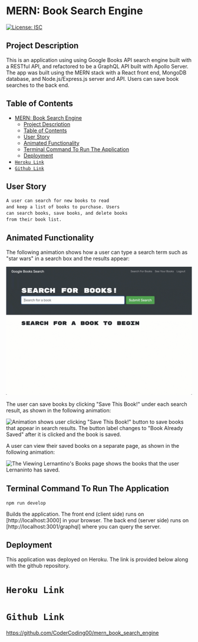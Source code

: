 # MERN: Book Search Engine

[![License: ISC](https://img.shields.io/badge/License-ISC-blue.svg)](https://opensource.org/licenses/ISC)

## Project Description

This is an application using using Google Books API search engine built with a RESTful API, and refactored to be a GraphQL API built with Apollo Server. The app was built using the MERN stack with a React front end, MongoDB database, and Node.js/Express.js server and API. Users can save book searches to the back end. 

## Table of Contents

- [MERN: Book Search Engine](#mern-book-search-engine)
	- [Project Description](#project-description)
	- [Table of Contents](#table-of-contents)
	- [User Story](#user-story)
	- [Animated Functionality](#animated-functionality)
	- [Terminal Command To Run The Application](#terminal-command-to-run-the-application)
	- [Deployment](#deployment)
- [`Heroku Link`](#heroku-link)
- [`Github Link`](#github-link)

## User Story

```md
A user can search for new books to read
and keep a list of books to purchase. Users 
can search books, save books, and delete books
from their book list.
```


## Animated Functionality

The following animation shows how a user can type a search term such as "star wars" in a search box and the results appear:

![Animation shows "star wars" typed into a search box and books about Star Wars appearing as results.](./Assets/21-mern-homework-demo-01.gif)

The user can save books by clicking "Save This Book!" under each search result, as shown in the following animation:

![Animation shows user clicking "Save This Book!" button to save books that appear in search results. The button label changes to "Book Already Saved" after it is clicked and the book is saved.](./Assets/21-mern-homework-demo-02.gif)

A user can view their saved books on a separate page, as shown in the following animation:

![The Viewing Lernantino's Books page shows the books that the user Lernaninto has saved.](./Assets/21-mern-homework-demo-03.gif)

## Terminal Command To Run The Application 

`npm run develop`

Builds the application. The front end (client side) runs on [http://localhost:3000] in your browser. The back end (server side) runs on [http://localhost:3001/graphql] where you can query the server. 

## Deployment
This application was deployed on Heroku. The link is provided below along with the github repository. 

# `Heroku Link`

# `Github Link`
https://github.com/CoderCoding00/mern_book_search_engine


